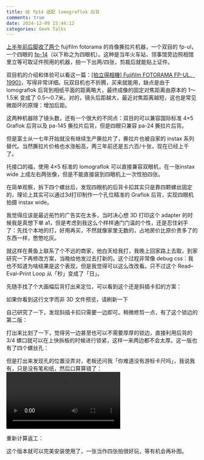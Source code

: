 ```yaml
---
title: 给 fp14 适配 lomograflok 后背
comments: true
date: 2024-12-09 15:44:12
categories: Geek Talks
---
```


<script src="/js/jquery-1.12.4.min.js" defer></script>
<script src="/js/three.min.js" defer></script>

<link rel="stylesheet" href="/css/stlwebviewer2.css"></link>

<script src="/js/stlwebviewer2.js" defer></script>


[上半年前后脚收了两个](http://m.weibo.cn/status/4998939910865892?) fujifilm fotorama 的肖像撕拉片机器，一个双目的 fp-ul，一个四眼的 [fp-14](http://camera-wiki.org/wiki/Fujifilm_FP-14)（以下称之为四眼机）。这种是当年火车站、领事馆旁边照相馆里立等可取证件照用的机器，拍一下出两/四张，剪裁后就能贴上证件。

双目机的介绍和体验可以看这一篇：[[拍立得相機] Fujifilm FOTORAMA FP-UL．1990》](https://jimmyyen.blogspot.com/2013/06/fujifilm-fotorama-fp-ul1990.html)，写得非常详细。玩双目机也不折腾，买来就能用，缺点是由于 lomograflok 后背到相纸平面的距离略大，最终成像的固定对焦距离由原本的 1～1.5米 变成了 0.5～0.7米。对的，镜头后距越大，最近对焦距离越短，这也是常见微距环的原理：增加后距。

这两种机器除了镜头数，还有一个很大的不同点：双目的可以兼容国际标准 4×5 Graflok 后背以及 pa-145 撕拉片后背，但是四眼只兼容 pa-24 撕拉片后背。

但是富士从一七年开始就没有继续生产撕拉片了，撕拉片也被自家的 instax 系列替代。当然撕拉片价格也水涨船高，两三年前还是五六百/十张，现在已经上千了。

托接口的福，使用 4×5 标准的 lomograflok 可以直接兼容双眼机，在一张instax wide 上成左右两张像，但是不能直接装到四眼机上一次性拍四张。

在简单观察，拆下四个螺丝后，发现四眼机的后背卡扣其实只是靠四颗螺丝固定的，理论上其实可以通过3d打印制作一个孔位精准的 Graflok 后背，实现四眼机拍摄 instax wide。

我觉得应该是最近拓竹的广告实在太多，当时决心想 3D 打印这个 adapter 的时候我是真想下单 a1，但是考虑到我这么个样样通门门温的个性，还是忍住剁手了：先找个本地的打，好用再买，不然就像家里无数的，占地房价比原价贵多了的东西一样，憋憋吃灰。

就这样在黄鱼上联系了个不远的商家，他白天给我打，我晚上回家路上去取，到家研究一下再修改方案，当晚给他发过去打新的。这个过程非常像 debug css：我也不知道为啥结果是这个表现，但是我觉得可以这么改改看。只不过这个 Read–Eval–Print Loop 从「秒」变成了「日」。

先随手找了个大画幅后背打出来定位，可以看到这个还是斜插卡扣的方案：

<div class="stlwv2-model" data-model-url="./1.stl">如果你看到这行文字而非 3D 文件预览，请刷新一下</div>

自己研究了一下，发现斜插卡扣只需要一边即可。稍微修剪一点，有了这个锁边的第二版：

<div class="stlwv2-model" data-model-url="./2.stl"></div>

打出来比划了一下，觉得另一边甚至也可以不需要厚厚的锁边，直接利用后背的 3/4 螺口就可以在上快拆板的时候进行锁紧，这样一来两边都不会太厚。这一版也有了四个螺丝孔：

<div class="stlwv2-model" data-model-url="./3.stl"></div>

但是打出来发现孔的位置没弄对，老板还问我「你难道没有游标卡尺吗」，我说我有，只是没有笔和纸，然后口算算错了：
<video src='./wrong_version_3.MP4' controls></video>

重新计算返工：
<div class="stlwv2-model" data-model-url="./4.stl"></div>

这个版本就可以完美安装使用了，一张当作四张拍很好玩，等有机会再补图。

